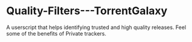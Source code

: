 # Quality-Filters---TorrentGalaxy
A userscript that helps identifying trusted and high quality releases. Feel some of the benefits of Private trackers.

